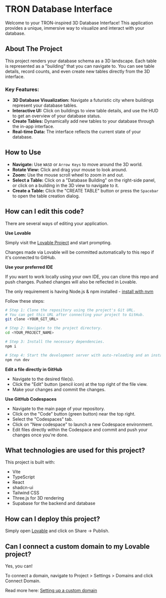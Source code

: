 
# TRON Database Interface

Welcome to your TRON-inspired 3D Database Interface! This application provides a unique, immersive way to visualize and interact with your database.

## About The Project

This project renders your database schema as a 3D landscape. Each table is represented as a "building" that you can navigate to. You can see table details, record counts, and even create new tables directly from the 3D interface.

### Key Features:

*   **3D Database Visualization:** Navigate a futuristic city where buildings represent your database tables.
*   **Interactive UI:** Click on buildings to view table details, and use the HUD to get an overview of your database status.
*   **Create Tables:** Dynamically add new tables to your database through the in-app interface.
*   **Real-time Data:** The interface reflects the current state of your database.

## How to Use

*   **Navigate:** Use `WASD` or `Arrow Keys` to move around the 3D world.
*   **Rotate View:** Click and drag your mouse to look around.
*   **Zoom:** Use the mouse scroll wheel to zoom in and out.
*   **Select a Table:** Click on a "Database Building" on the right-side panel, or click on a building in the 3D view to navigate to it.
*   **Create a Table:** Click the "CREATE TABLE" button or press the `Spacebar` to open the table creation dialog.

## How can I edit this code?

There are several ways of editing your application.

**Use Lovable**

Simply visit the [Lovable Project](https://lovable.dev/projects/38427bc0-010d-40b3-b956-341b812ae2ec) and start prompting.

Changes made via Lovable will be committed automatically to this repo if it's connected to GitHub.

**Use your preferred IDE**

If you want to work locally using your own IDE, you can clone this repo and push changes. Pushed changes will also be reflected in Lovable.

The only requirement is having Node.js & npm installed - [install with nvm](https://github.com/nvm-sh/nvm#installing-and-updating)

Follow these steps:

```sh
# Step 1: Clone the repository using the project's Git URL.
# You can get this URL after connecting your project to GitHub.
git clone <YOUR_GIT_URL>

# Step 2: Navigate to the project directory.
cd <YOUR_PROJECT_NAME>

# Step 3: Install the necessary dependencies.
npm i

# Step 4: Start the development server with auto-reloading and an instant preview.
npm run dev
```

**Edit a file directly in GitHub**

- Navigate to the desired file(s).
- Click the "Edit" button (pencil icon) at the top right of the file view.
- Make your changes and commit the changes.

**Use GitHub Codespaces**

- Navigate to the main page of your repository.
- Click on the "Code" button (green button) near the top right.
- Select the "Codespaces" tab.
- Click on "New codespace" to launch a new Codespace environment.
- Edit files directly within the Codespace and commit and push your changes once you're done.

## What technologies are used for this project?

This project is built with:

- Vite
- TypeScript
- React
- shadcn-ui
- Tailwind CSS
- Three.js for 3D rendering
- Supabase for the backend and database

## How can I deploy this project?

Simply open [Lovable](https://lovable.dev/projects/38427bc0-010d-40b3-b956-341b812ae2ec) and click on Share -> Publish.

## Can I connect a custom domain to my Lovable project?

Yes, you can!

To connect a domain, navigate to Project > Settings > Domains and click Connect Domain.

Read more here: [Setting up a custom domain](https://docs.lovable.dev/tips-tricks/custom-domain#step-by-step-guide)
